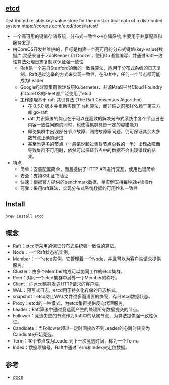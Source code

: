 ## [etcd](https://github.com/etcd-io/etcd)

Distributed reliable key-value store for the most critical data of a distributed system https://coreos.com/etcd/docs/latest/

* 一个高可用的键值存储系统，分布式一致性k-v存储系统,主要用于共享配置和服务发现
* 由CoreOS开发并维护的，目标是构建一个高可用的分布式键值(key-value)数据库.灵感来自于 ZooKeeper 和 Doozer，使用Go语言编写，并通过Raft一致性算法处理日志复制以保证强一致性
    - Raft是一个来自Stanford的新的一致性算法，适用于分布式系统的日志复制，Raft通过选举的方式来实现一致性，在Raft中，任何一个节点都可能成为Leader
    - Google的容器集群管理系统Kubernetes、开源PaaS平台Cloud Foundry和CoreOS的Fleet都广泛使用了etcd
    - 工作原理基于 raft 共识算法 (The Raft Consensus Algorithm)
        + 在 0.5.0 版本中重新实现了 raft 算法，而非像之前那样依赖于第三方库 go-raft
        + raft 共识算法的优点在于可以在高效的解决分布式系统中各个节点日志内容一致性问题的同时，也使得集群具备一定的容错能力
        + 即使集群中出现部分节点故障、网络故障等问题，仍可保证其余大多数节点正确的步进
        + 甚至当更多的节点（一般来说超过集群节点总数的一半）出现故障而导致集群不可用时，依然可以保证节点中的数据不会出现错误的结果。
* 特点
    - 简单：安装配置简单，而且提供了HTTP API进行交互，使用也很简单
    - 安全：支持SSL证书验证
    - 快速：根据官方提供的benchmark数据，单实例支持每秒2k+读操作
    - 可靠：采用raft算法，实现分布式系统数据的可用性和一致性

## Install

```sh
brew install etcd
```

## 概念

* Raft：etcd所采用的保证分布式系统强一致性的算法。
* Node：一个Raft状态机实例。
* Member：一个etcd实例。它管理着一个Node，并且可以为客户端请求提供服务。
* Cluster：由多个Member构成可以协同工作的etcd集群。
* Peer：对同一个etcd集群中另外一个Member的称呼。
* Client：向etcd集群发送HTTP请求的客户端。
* WAL：预写式日志，etcd用于持久化存储的日志格式。
* snapshot：etcd防止WAL文件过多而设置的快照，存储etcd数据状态。
* Proxy：etcd的一种模式，为etcd集群提供反向代理服务。
* Leader：Raft算法中通过竞选而产生的处理所有数据提交的节点。
* Follower：竞选失败的节点作为Raft中的从属节点，为算法提供强一致性保证。
* Candidate：当Follower超过一定时间接收不到Leader的心跳时转变为Candidate开始竞选。
* Term：某个节点成为Leader到下一次竞选时间，称为一个Term。
* Index：数据项编号。Raft中通过Term和Index来定位数据。

## 参考

* [docs](https://etcd.io/docs/v3.3.12/)
